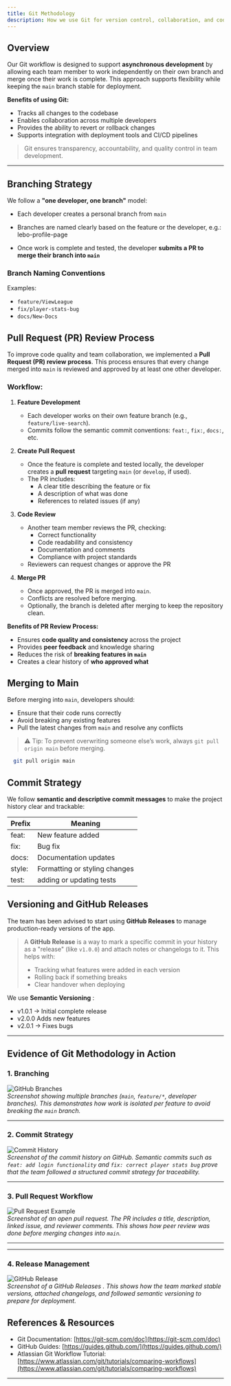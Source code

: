 ```yaml
---
title: Git Methodology
description: How we use Git for version control, collaboration, and code deployment
---
```


## Overview

Our Git workflow is designed to support **asynchronous development** by allowing each team member to work independently on their own branch and merge once their work is complete. This approach supports flexibility while keeping the `main` branch stable for deployment.

**Benefits of using Git:**

- Tracks all changes to the codebase  
- Enables collaboration across multiple developers  
- Provides the ability to revert or rollback changes  
- Supports integration with deployment tools and CI/CD pipelines  

> Git ensures transparency, accountability, and quality control in team development.

---

## Branching Strategy

We follow a **"one developer, one branch"** model:

- Each developer creates a personal branch from `main`
- Branches are named clearly based on the feature or the developer, e.g.:
  lebo-profile-page

- Once work is complete and tested, the developer **submits a PR to merge their branch into `main`**

### Branch Naming Conventions

Examples:

- `feature/ViewLeague`  
- `fix/player-stats-bug`  
- `docs/New-Docs`  

## Pull Request (PR) Review Process

To improve code quality and team collaboration, we  implemented a **Pull Request (PR) review process**. This process ensures that every change merged into `main` is reviewed and approved by at least one other developer.

### Workflow:

1. **Feature Development**
   - Each developer works on their own feature branch (e.g., `feature/live-search`).
   - Commits follow the semantic commit conventions: `feat:`, `fix:`, `docs:`, etc.

2. **Create Pull Request**
   - Once the feature is complete and tested locally, the developer creates a **pull request** targeting `main` (or `develop`, if used).
   - The PR includes:
     - A clear title describing the feature or fix
     - A description of what was done
     - References to related issues (if any)

3. **Code Review**
   - Another team member reviews the PR, checking:
     - Correct functionality
     - Code readability and consistency
     - Documentation and comments
     - Compliance with project standards
   - Reviewers can request changes or approve the PR

4. **Merge PR**
   - Once approved, the PR is merged into `main`.
   - Conflicts are resolved before merging.
   - Optionally, the branch is deleted after merging to keep the repository clean.

**Benefits of PR Review Process:**

- Ensures **code quality and consistency** across the project  
- Provides **peer feedback** and knowledge sharing  
- Reduces the risk of **breaking features in `main`**  
- Creates a clear history of **who approved what**  

## Merging to Main

Before merging into `main`, developers should:

- Ensure that their code runs correctly
- Avoid breaking any existing features
- Pull the latest changes from `main` and resolve any conflicts

> ⚠️ Tip: To prevent overwriting someone else’s work, always `git pull origin main` before merging.
```bash
  git pull origin main
  ```


## Commit Strategy

We follow **semantic and descriptive commit messages** to make the project history clear and trackable:

| Prefix     | Meaning                                   |
|-----------|------------------------------------------|
| feat:     | New feature added                         |
| fix:      | Bug fix                                   |
| docs:     | Documentation updates                     |
| style:    | Formatting or styling changes             |
| test: | adding or updating tests|

## Versioning and GitHub Releases

The team has been advised to start using **GitHub Releases** to manage production-ready versions of the app.

> A **GitHub Release** is a way to mark a specific commit in your history as a "release" (like `v1.0.0`) and attach notes or changelogs to it. This helps with:
> - Tracking what features were added in each version
> - Rolling back if something breaks
> - Clear handover when deploying

We use **Semantic Versioning** :

- v1.0.1 → Initial complete release
- v2.0.0 Adds new features
- v2.0.1 → Fixes bugs
---

## Evidence of Git Methodology in Action

### 1. Branching
![GitHub Branches](/diagrams/branches.png)  
*Screenshot showing multiple branches (`main`, `feature/*`, developer branches). This demonstrates how work is isolated per feature to avoid breaking the `main` branch.*

---

### 2. Commit Strategy
![Commit History](/diagrams/commits.png)  
*Screenshot of the commit history on GitHub. Semantic commits such as `feat: add login functionality` and `fix: correct player stats bug` prove that the team followed a structured commit strategy for traceability.*

---

### 3. Pull Request Workflow
![Pull Request Example](/diagrams/pullrequest.png)  
*Screenshot of an open pull request. The PR includes a title, description, linked issue, and reviewer comments. This shows how peer review was done before merging changes into `main`.*

---


<!--### 4. CI/CD Integration
 ![GitHub Actions Checks](./screenshots/actions.png)  
*Screenshot of GitHub Actions checks running. This proves that each PR was automatically tested and linted before merging, enforcing quality standards and preventing broken code from entering `main`.* -->

---

### 4. Release Management
![GitHub Release](/diagrams/releases.png)  
*Screenshot of a GitHub Releases . This shows how the team marked stable versions, attached changelogs, and followed semantic versioning to prepare for deployment.*



## References & Resources

- Git Documentation: [https://git-scm.com/doc](https://git-scm.com/doc)  
- GitHub Guides: [https://guides.github.com/](https://guides.github.com/)  
- Atlassian Git Workflow Tutorial: [https://www.atlassian.com/git/tutorials/comparing-workflows](https://www.atlassian.com/git/tutorials/comparing-workflows)  

---
